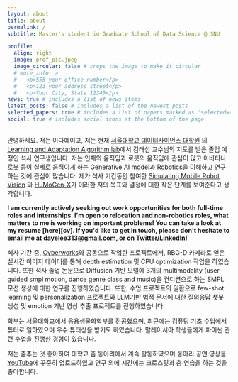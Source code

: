 ```yaml
---
layout: about
title: about
permalink: /
subtitle: Master's student in Graduate School of Data Science @ SNU

profile:
  align: right
  image: prof_pic.jpeg
  image_circular: false # crops the image to make it circular
  # more_info: >
  #   <p>555 your office number</p>
  #   <p>123 your address street</p>
  #   <p>Your City, State 12345</p>
news: true # includes a list of news items 
latest_posts: false # includes a list of the newest posts 
selected_papers: true # includes a list of papers marked as "selected={true}"
social: true # includes social icons at the bottom of the page
---
```


안녕하세요. 저는 이다예이고, 저는 현재 [서울대학교 데이터사이언스 대학원][gsds] 의 [Learning and Adaptation Algorithm lab][laal]에서 김태섭 교수님의 지도를 받은 졸업 예정인 석사 연구생입니다. 저는 인체의 움직임과 로봇의 움직임에 관심이 많고 아바타나 로봇 등이 실제로 움직이게 하는 Generative AI model과 Robotics을 이해하고 연구하는 것에 관심이 많습니다. 제가 석사 기간동안 참여한 [Simulating Mobile Robot Vision][icaiic_paper] 와 [HuMoGen-X][thesis_paper]가 이러한 저의 목표와 열정에 대한 작은 단계를 보여준다고 생각합니다. 

**I am currently actively seeking out work opportunities for both full-time roles and internships. I'm open to relocation and non-robotics roles, what matters to me is working on important problems! You can take a look at my resume [here][cv]. If you'd like to get in touch, please don't hesitate to email me at dayelee313@gmail.com, or on Twitter/LinkedIn!**

석사 기간 중, [Cyberworks][cyberworks]와 공동으로 작업한 프로젝트에서, RBG-D 카메라로 얻은 실시간 이미지 데이터를 통해 depth estimation 및 CPU optimization 작업을 하였습니다. 또한 석사 졸업 논문으로 Diffusion 기반 모델에 3개의 multimodality (user-guided smpl motion, dance genre class and music)을 컨디션으로 하는 SMPL 모션 생성에 대한 연구를 진행하였습니다. 또한, 수업 프로젝트의 일환으로 few-shot learning 및 personalization 프로젝트와 LLM기반 법적 문서에 대한 질의응답 챗봇 생성 및 emotion 기반 영상 추출 프로젝트를 진행하였습니다. 

학부는 서울대학교에서 응용생물화학부를 전공했으며, 최근에는 컴퓨팅 기초 수업에서 튜터로 일하였으며 우수 튜터상을 받기도 하였습니다. 말레이시아 학생들에게 파이썬 관련 수업을 진행한 경험이 있습니다. 

저는 춤추는 것 좋아하여 대학교 춤 동아리에서 계속 활동하였으며 동아리 공연 영상을 [YouTube][Goahead]에 꾸준히 업로드하였고 연구 외에 시간에는 크로스핏과 춤 연습을 하는 것을 좋아합니다.

[gsds]: https://gsds.snu.ac.kr/
[laal]: https://www.snu-laal.com/
[icaiic_paper]: https://ieeexplore.ieee.org/document/10920652 
[thesis_paper]: ?
[cyberworks]: https://www.cyberworksrobotics.com/
[uoft]: https://www.utoronto.ca/
[utmr]: https://utmrobotics.com/
[Goahead]: https://www.youtube.com/@goahead4925
<!-- announcements:
  enabled: true # includes a list of news items
  scrollable: true # adds a vertical scroll bar if there are more than 3 news items
  limit: 5 # leave blank to include all the news in the `_news` folder

latest_posts:
  enabled: true
  scrollable: true # adds a vertical scroll bar if there are more than 3 new posts items
  limit: 3 # leave blank to include all the blog posts
---

Write your biography here. Tell the world about yourself. Link to your favorite [subreddit](http://reddit.com). You can put a picture in, too. The code is already in, just name your picture `prof_pic.jpg` and put it in the `img/` folder.

Put your address / P.O. box / other info right below your picture. You can also disable any of these elements by editing `profile` property of the YAML header of your `_pages/about.md`. Edit `_bibliography/papers.bib` and Jekyll will render your [publications page](/al-folio/publications/) automatically.

Link to your social media connections, too. This theme is set up to use [Font Awesome icons](https://fontawesome.com/) and [Academicons](https://jpswalsh.github.io/academicons/), like the ones below. Add your Facebook, Twitter, LinkedIn, Google Scholar, or just disable all of them. -->
